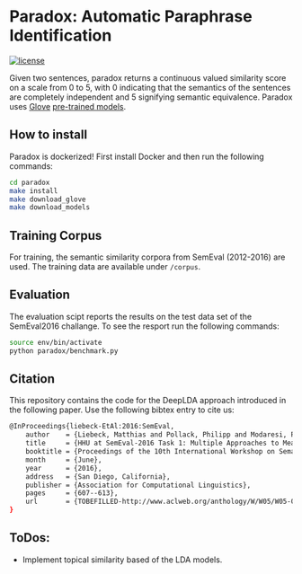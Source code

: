 # Paradox: Automatic Paraphrase Identification

[![license](https://img.shields.io/github/license/mashape/apistatus.svg?maxAge=2592000)](https://github.com/pasmod/paradox/blob/master/License.md)

Given two sentences, paradox returns a continuous valued similarity score
on a scale from 0 to 5, with 0 indicating that the semantics of the sentences are completely
independent and 5 signifying semantic equivalence. Paradox uses [Glove](https://nlp.stanford.edu/projects/glove/) [pre-trained models](http://nlp.stanford.edu/data/glove.6B.zip).

## How to install

Paradox is dockerized! First install Docker and then run the following commands:

```bash
cd paradox
make install
make download_glove
make download_models
```

## Training Corpus

For training, the semantic similarity corpora from SemEval (2012-2016) are used. The training data
are available under ```/corpus```.

## Evaluation

The evaluation scipt reports the results on the test data set of the SemEval2016 challange. To see
the resport run the following commands:
```bash
source env/bin/activate
python paradox/benchmark.py
```

## Citation
This repository contains the code for the DeepLDA approach introduced in the following paper. Use the following bibtex entry to cite us:
``` bash
@InProceedings{liebeck-EtAl:2016:SemEval,
    author    = {Liebeck, Matthias and Pollack, Philipp and Modaresi, Pashutan and Conrad, Stefan},
    title     = {HHU at SemEval-2016 Task 1: Multiple Approaches to Measuring Semantic Textual Similarity},
    booktitle = {Proceedings of the 10th International Workshop on Semantic Evaluation (SemEval-2016)},
    month     = {June},
    year      = {2016},
    address   = {San Diego, California},
    publisher = {Association for Computational Linguistics},
    pages     = {607--613},
    url       = {TOBEFILLED-http://www.aclweb.org/anthology/W/W05/W05-0292}
}
```

## ToDos:
- Implement topical similarity based of the LDA models.
